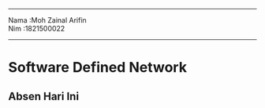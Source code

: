 <hr><td>Nama    :Moh Zainal Arifin</td>
<br>Nim :1821500022</br>
<hr>

<h1>Software Defined Network</h1>

<h2> Absen Hari Ini</h2>
</hr>
